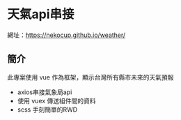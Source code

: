 # 天氣api串接

網址：https://nekocup.github.io/weather/

## 簡介
此專案使用 vue 作為框架，顯示台灣所有縣市未來的天氣預報

* axios串接氣象局api
* 使用 vuex 傳送組件間的資料
* scss 手刻簡單的RWD
